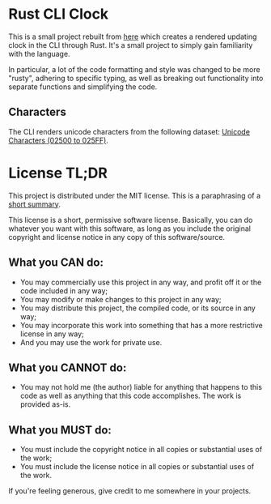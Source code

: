 # Rust CLI Clock

This is a small project rebuilt from
[here](https://github.com/simple-rust-projects/simple-rust-clock) which creates
a rendered updating clock in the CLI through Rust. It's a small project to
simply gain familiarity with the language.

In particular, a lot of the code formatting and style was changed to be more
"rusty", adhering to specific typing, as well as breaking out functionality into
separate functions and simplifying the code.

## Characters

The CLI renders unicode characters from the following dataset:
[Unicode Characters (02500 to 025FF)](https://www.w3.org/TR/xml-entity-names/025.html).

# License TL;DR

This project is distributed under the MIT license. This is a paraphrasing of a
[short summary](https://tldrlegal.com/license/mit-license).

This license is a short, permissive software license. Basically, you can do
whatever you want with this software, as long as you include the original
copyright and license notice in any copy of this software/source.

## What you CAN do:

-   You may commercially use this project in any way, and profit off it or the
    code included in any way;
-   You may modify or make changes to this project in any way;
-   You may distribute this project, the compiled code, or its source in any
    way;
-   You may incorporate this work into something that has a more restrictive
    license in any way;
-   And you may use the work for private use.

## What you CANNOT do:

-   You may not hold me (the author) liable for anything that happens to this
    code as well as anything that this code accomplishes. The work is provided
    as-is.

## What you MUST do:

-   You must include the copyright notice in all copies or substantial uses of
    the work;
-   You must include the license notice in all copies or substantial uses of the
    work.

If you're feeling generous, give credit to me somewhere in your projects.
